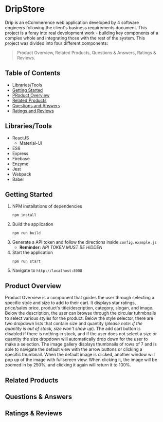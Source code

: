 # DripStore
Drip is an eCommerence web application developed by 4 software engineers following the client's business requirements document. This project is a foray into real development work - building key components of a complex whole and integrating those with the rest of the system. This project was divided into four different components: 
> Product Overview, Related Products, Questions & Answers, Ratings & Reviews.

## Table of Contents ##
* [Libraries/Tools](#librariestools "Goto librariestools")
* [Getting Started](#getting-started "Goto getting-started")
* [PRoduct Overview](#product-overview "Goto product-overview")
* [Related Products](#related-products "Goto related-products")
* [Questions and Answers](#questions--answers "Goto questions--answers")
* [Ratings and Reviews](#ratings--reviews "Goto ratings--reviews")

## Libraries/Tools ##
* ReactJS
  * Material-UI
* ES6
* Express
* Firebase
* Enzyme
* Jest
* Webpack
* Babel

## Getting Started ##
1. NPM installations of dependencies
      ``` 
      npm install 
      ```
3. Build the application
      ```
      npm run build 
      ```
4. Generate a API token and follow the directions inside ```config.example.js```
    * __Reminder:__ _API TOKEN MUST BE HIDDEN_
5. Start the application
      ``` 
      npm run start 
      ```
7. Navigate to ```http://localhost:8008```

## Product Overview ##
Product Overview is a component that guides the user through selecting a specific style and size to add to their cart. It displays star ratings, price/sales price, product's title/description, category, slogan, and image. Below the description, the user can browse through the circular tuhmbnails to select various styles for the product. Below the style selector, there are two dropdown lists that contain size and quantity (_please note: if the quantity is out of stock, size won't show up_). The add cart button is disabled if there is nothing in stock, and if the user does not select a size or quantity the size dropdown will automatically drop down for the user to make a selection. The image gallery displays thumbnails of rows of 7 and is able to navigate the default view with the arrow buttons or clicking a specific thumbnail. When the default image is clicked, another window will pop up of the image with fullscreen view. When clicking it, the image will be zoomed in by 250%, and clicking it again will return it to 100%. 

## Related Products ##

## Questions & Answers ##

## Ratings & Reviews ##
